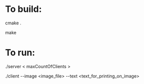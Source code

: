 # To build:

cmake .

make

# To run:

./server < maxCountOfClients >

./client --image <image_file> --text <text_for_printing_on_image>
